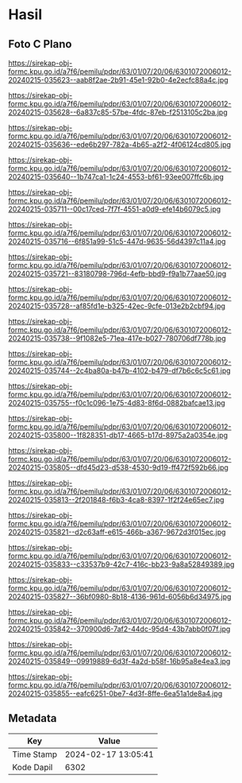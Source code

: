 # Hasil

## Foto C Plano

https://sirekap-obj-formc.kpu.go.id/a7f6/pemilu/pdpr/63/01/07/20/06/6301072006012-20240215-035623--aab8f2ae-2b91-45e1-92b0-4e2ecfc88a4c.jpg

https://sirekap-obj-formc.kpu.go.id/a7f6/pemilu/pdpr/63/01/07/20/06/6301072006012-20240215-035628--6a837c85-57be-4fdc-87eb-f2513105c2ba.jpg

https://sirekap-obj-formc.kpu.go.id/a7f6/pemilu/pdpr/63/01/07/20/06/6301072006012-20240215-035636--ede6b297-782a-4b65-a2f2-4f06124cd805.jpg

https://sirekap-obj-formc.kpu.go.id/a7f6/pemilu/pdpr/63/01/07/20/06/6301072006012-20240215-035640--1b747ca1-1c24-4553-bf61-93ee007ffc6b.jpg

https://sirekap-obj-formc.kpu.go.id/a7f6/pemilu/pdpr/63/01/07/20/06/6301072006012-20240215-035711--00c17ced-7f7f-4551-a0d9-efe14b6079c5.jpg

https://sirekap-obj-formc.kpu.go.id/a7f6/pemilu/pdpr/63/01/07/20/06/6301072006012-20240215-035716--6f851a99-51c5-447d-9635-56d4397c11a4.jpg

https://sirekap-obj-formc.kpu.go.id/a7f6/pemilu/pdpr/63/01/07/20/06/6301072006012-20240215-035721--83180798-796d-4efb-bbd9-f9a1b77aae50.jpg

https://sirekap-obj-formc.kpu.go.id/a7f6/pemilu/pdpr/63/01/07/20/06/6301072006012-20240215-035728--af85fd1e-b325-42ec-9cfe-013e2b2cbf94.jpg

https://sirekap-obj-formc.kpu.go.id/a7f6/pemilu/pdpr/63/01/07/20/06/6301072006012-20240215-035738--9f1082e5-71ea-417e-b027-780706df778b.jpg

https://sirekap-obj-formc.kpu.go.id/a7f6/pemilu/pdpr/63/01/07/20/06/6301072006012-20240215-035744--2c4ba80a-b47b-4102-b479-df7b6c6c5c61.jpg

https://sirekap-obj-formc.kpu.go.id/a7f6/pemilu/pdpr/63/01/07/20/06/6301072006012-20240215-035755--f0c1c096-1e75-4d83-8f6d-0882bafcae13.jpg

https://sirekap-obj-formc.kpu.go.id/a7f6/pemilu/pdpr/63/01/07/20/06/6301072006012-20240215-035800--1f828351-db17-4665-b17d-8975a2a0354e.jpg

https://sirekap-obj-formc.kpu.go.id/a7f6/pemilu/pdpr/63/01/07/20/06/6301072006012-20240215-035805--dfd45d23-d538-4530-9d19-ff472f592b66.jpg

https://sirekap-obj-formc.kpu.go.id/a7f6/pemilu/pdpr/63/01/07/20/06/6301072006012-20240215-035813--2f201848-f6b3-4ca8-8397-1f2f24e65ec7.jpg

https://sirekap-obj-formc.kpu.go.id/a7f6/pemilu/pdpr/63/01/07/20/06/6301072006012-20240215-035821--d2c63aff-e615-466b-a367-9672d3f015ec.jpg

https://sirekap-obj-formc.kpu.go.id/a7f6/pemilu/pdpr/63/01/07/20/06/6301072006012-20240215-035833--c33537b9-42c7-416c-bb23-9a8a52849389.jpg

https://sirekap-obj-formc.kpu.go.id/a7f6/pemilu/pdpr/63/01/07/20/06/6301072006012-20240215-035827--36bf0980-8b18-4136-961d-6056b6d34975.jpg

https://sirekap-obj-formc.kpu.go.id/a7f6/pemilu/pdpr/63/01/07/20/06/6301072006012-20240215-035842--370900d6-7af2-44dc-95d4-43b7abb0f07f.jpg

https://sirekap-obj-formc.kpu.go.id/a7f6/pemilu/pdpr/63/01/07/20/06/6301072006012-20240215-035849--09919889-6d3f-4a2d-b58f-16b95a8e4ea3.jpg

https://sirekap-obj-formc.kpu.go.id/a7f6/pemilu/pdpr/63/01/07/20/06/6301072006012-20240215-035855--eafc6251-0be7-4d3f-8ffe-6ea51a1de8a4.jpg


## Metadata

| Key        | Value               |
| ---------- | ------------------- |
| Time Stamp | 2024-02-17 13:05:41 |
| Kode Dapil | 6302                |



